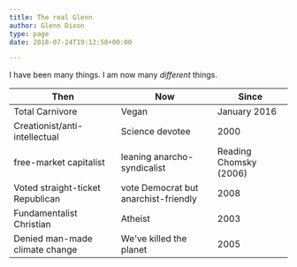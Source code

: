```yaml
---
title: The real Glenn
author: Glenn Dixon
type: page
date: 2018-07-24T19:12:58+00:00

---
```

I have been many things. I am now many _different_ things.

| Then | Now | Since |
| ------ | ----------- | ---------- |
| Total Carnivore | Vegan | January 2016 |
| Creationist/anti-intellectual  | Science devotee  | 2000  |
| free-market capitalist  | leaning anarcho-syndicalist  | Reading Chomsky (2006)  |
| Voted straight-ticket Republican  | vote Democrat but anarchist-friendly  | 2008  |
| Fundamentalist Christian  | Atheist  | 2003  |
| Denied man-made climate change  | We've killed the planet  | 2005  |
